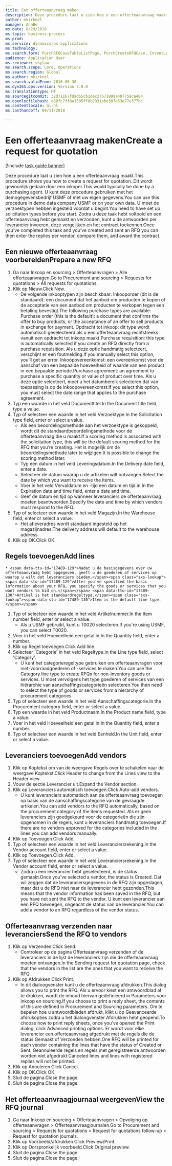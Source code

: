 ```yaml
--- 
title: Een offerteaanvraag maken
description: Deze procedure laat u zien hoe u een offerteaanvraag maakt.
author: mkirknel
manager: AnnBe
ms.date: 8/29/2018
ms.topic: business-process
ms.prod: 
ms.service: dynamics-ax-applications
ms.technology: 
ms.search.form: PurchRFQCaseTableListPage, PurchCreateRFQCase, InventLocationIdLookup, PurchRFQCaseTable, InventItemIdLookupSimple, EcoResCategorySingleLookup, UnitOfMeasureLookup, PurchRFQEditLines, PurchRFQEditLinesPrintOptions, VendRFQJournal, SrsReportViewerForm
audience: Application User
ms.reviewer: shylaw
ms.search.scope: Core, Operations
ms.search.region: Global
ms.author: mkirknel
ms.search.validFrom: 2016-06-30
ms.dyn365.ops.version: Version 7.0.0
ms.translationtype: HT
ms.sourcegitcommit: 32d71167fdad65cb1dec37671999a497759ca484
ms.openlocfilehash: d80fc7ff8a1595ff0b2331ebe507e53e77e377bc
ms.contentlocale: nl-nl
ms.lasthandoff: 09/11/2018

---
```

# <a name="create-a-request-for-quotation"></a><span data-ttu-id="17489-103">Een offerteaanvraag maken</span><span class="sxs-lookup"><span data-stu-id="17489-103">Create a request for quotation</span></span>

[!include [task guide banner](../../includes/task-guide-banner.md)]

<span data-ttu-id="17489-104">Deze procedure laat u zien hoe u een offerteaanvraag maakt.</span><span class="sxs-lookup"><span data-stu-id="17489-104">This procedure shows you how to create a request for quotation.</span></span> <span data-ttu-id="17489-105">Dit wordt gewoonlijk gedaan door een inkoper.</span><span class="sxs-lookup"><span data-stu-id="17489-105">This would typically be done by a purchasing agent.</span></span> <span data-ttu-id="17489-106">U kunt deze procedure gebruiken met het demogegevensbedrijf USMF of met uw eigen gegevens.</span><span class="sxs-lookup"><span data-stu-id="17489-106">You can use this procedure in demo data company USMF or on your own data.</span></span> <span data-ttu-id="17489-107">U moet de verzoektypen hebben ingesteld voordat u begint.</span><span class="sxs-lookup"><span data-stu-id="17489-107">You need to have set up solicitation types before you start.</span></span> <span data-ttu-id="17489-108">Zodra u deze taak hebt voltooid en een offerteaanvraag hebt gemaakt en verzonden, kunt u de antwoorden per leverancier invoeren, deze vergelijken en het contract toekennen.</span><span class="sxs-lookup"><span data-stu-id="17489-108">Once you’ve completed this task and you’ve created and sent an RFQ you can then enter the replies per vendor, compare them, and award the contract.</span></span>


## <a name="prepare-a-new-rfq"></a><span data-ttu-id="17489-109">Een nieuwe offerteaanvraag voorbereiden</span><span class="sxs-lookup"><span data-stu-id="17489-109">Prepare a new RFQ</span></span>
1. <span data-ttu-id="17489-110">Ga naar Inkoop en sourcing > Offerteaanvragen > Alle offerteaanvragen.</span><span class="sxs-lookup"><span data-stu-id="17489-110">Go to Procurement and sourcing > Requests for quotations > All requests for quotations.</span></span>
2. <span data-ttu-id="17489-111">Klik op Nieuw.</span><span class="sxs-lookup"><span data-stu-id="17489-111">Click New.</span></span>
    * <span data-ttu-id="17489-112">De volgende inkooptypen zijn beschikbaar: Inkooporder (dit is de standaard): een document dat het aanbod om producten te kopen of de acceptatie van een aanbod om producten te verkopen tegen een betaling bevestigt.</span><span class="sxs-lookup"><span data-stu-id="17489-112">The following purchase types are available: Purchase order (this is the default): a document that confirms the offer to buy products, or the acceptance of an offer to sell products in exchange for payment.</span></span> <span data-ttu-id="17489-113">Opdracht tot inkoop: dit type wordt automatisch geselecteerd als u een offerteaanvraag rechtstreeks vanuit een opdracht tot inkoop maakt.</span><span class="sxs-lookup"><span data-stu-id="17489-113">Purchase requisition: this type is automatically selected if you create an RFQ directly from a purchase requisition.</span></span> <span data-ttu-id="17489-114">Als u deze optie handmatig selecteert, verschijnt er een foutmelding.</span><span class="sxs-lookup"><span data-stu-id="17489-114">If you manually select this option, you’ll get an error.</span></span> <span data-ttu-id="17489-115">Inkoopovereenkomst: een overeenkomst voor de aanschaf van een bepaalde hoeveelheid of waarde van een product in een bepaalde periode.</span><span class="sxs-lookup"><span data-stu-id="17489-115">Purchase agreement: an agreement to purchase a specific quantity or value of product over time.</span></span> <span data-ttu-id="17489-116">Als u deze optie selecteert, moet u het datumbereik selecteren dat van toepassing is op de inkoopovereenkomst.</span><span class="sxs-lookup"><span data-stu-id="17489-116">If you select this option, you must select the date range that applies to the purchase agreement.</span></span>  
3. <span data-ttu-id="17489-117">Typ een waarde in het veld Documenttitel.</span><span class="sxs-lookup"><span data-stu-id="17489-117">In the Document title field, type a value.</span></span>
4. <span data-ttu-id="17489-118">Typ of selecteer een waarde in het veld Verzoektype.</span><span class="sxs-lookup"><span data-stu-id="17489-118">In the Solicitation type field, enter or select a value.</span></span>
    * <span data-ttu-id="17489-119">Als een beoordelingsmethode aan het verzoektype is gekoppeld, wordt dit de standaardbeoordelingsmethode voor de offerteaanvraag die u maakt.</span><span class="sxs-lookup"><span data-stu-id="17489-119">If a scoring method is associated with the solicitation type, this will be the default scoring method for the RFQ that you’re creating.</span></span> <span data-ttu-id="17489-120">Het is mogelijk om de beoordelingsmethode later te wijzigen.</span><span class="sxs-lookup"><span data-stu-id="17489-120">It is possible to change the scoring method later.</span></span>  
    * <span data-ttu-id="17489-121">Typ een datum in het veld Leveringsdatum.</span><span class="sxs-lookup"><span data-stu-id="17489-121">In the Delivery date field, enter a date.</span></span>  
    * <span data-ttu-id="17489-122">Selecteer de datum waarop u de artikelen wilt ontvangen.</span><span class="sxs-lookup"><span data-stu-id="17489-122">Select the date by which you want to receive the items.</span></span>  
    * <span data-ttu-id="17489-123">Voer in het veld Vervaldatum en -tijd een datum en tijd in.</span><span class="sxs-lookup"><span data-stu-id="17489-123">In the Expiration date and time field, enter a date and time.</span></span>  
    * <span data-ttu-id="17489-124">Geef de datum en tijd op wanneer leveranciers de offerteaanvraag moeten beantwoorden.</span><span class="sxs-lookup"><span data-stu-id="17489-124">Specify the date and time by which vendors must respond to the RFQ.</span></span>  
5. <span data-ttu-id="17489-125">Typ of selecteer een waarde in het veld Magazijn.</span><span class="sxs-lookup"><span data-stu-id="17489-125">In the Warehouse field, enter or select a value.</span></span>
    * <span data-ttu-id="17489-126">Het afleveradres wordt standaard ingesteld op het magazijnadres.</span><span class="sxs-lookup"><span data-stu-id="17489-126">The delivery address will default to the warehouse address.</span></span>  
6. <span data-ttu-id="17489-127">Klik op OK.</span><span class="sxs-lookup"><span data-stu-id="17489-127">Click OK.</span></span>

## <a name="add-lines"></a><span data-ttu-id="17489-128">Regels toevoegen</span><span class="sxs-lookup"><span data-stu-id="17489-128">Add lines</span></span>
    * <span data-ttu-id="17489-129">Nadat u de basisgegevens over uw offerteaanvraag hebt opgegeven, geeft u de goederen of services op waarop u wilt dat leveranciers bieden.</span><span class="sxs-lookup"><span data-stu-id="17489-129">After you’ve specified the basic information about your RFQ, you specify the goods or services that you want vendors to bid on.</span></span> <span data-ttu-id="17489-130">Artikel is het standaardregeltype.</span><span class="sxs-lookup"><span data-stu-id="17489-130">Item is the default line type.</span></span>   
1. <span data-ttu-id="17489-131">Typ of selecteer een waarde in het veld Artikelnummer.</span><span class="sxs-lookup"><span data-stu-id="17489-131">In the Item number field, enter or select a value.</span></span>
    * <span data-ttu-id="17489-132">Als u USMF gebruikt, kunt u T0020 selecteren.</span><span class="sxs-lookup"><span data-stu-id="17489-132">If you're using USMF, you can select T0020.</span></span>  
2. <span data-ttu-id="17489-133">Voer in het veld Hoeveelheid een getal in.</span><span class="sxs-lookup"><span data-stu-id="17489-133">In the Quantity field, enter a number.</span></span>
3. <span data-ttu-id="17489-134">Klik op Regel toevoegen.</span><span class="sxs-lookup"><span data-stu-id="17489-134">Click Add line.</span></span>
4. <span data-ttu-id="17489-135">Selecteer 'Categorie' in het veld Regeltype.</span><span class="sxs-lookup"><span data-stu-id="17489-135">In the Line type field, select 'Category'.</span></span>
    * <span data-ttu-id="17489-136">U kunt het categorieregeltype gebruiken om offerteaanvragen voor niet-voorraadgoederen of -services te maken.</span><span class="sxs-lookup"><span data-stu-id="17489-136">You can use the Category line type to create RFQs for non-inventory goods or services.</span></span> <span data-ttu-id="17489-137">U moet vervolgens het type goederen of services van een hiërarchie van aanschaffingscategorieën selecteren.</span><span class="sxs-lookup"><span data-stu-id="17489-137">You then need to select the type of goods or services from a hierarchy of procurement categories.</span></span>  
5. <span data-ttu-id="17489-138">Typ of selecteer een waarde in het veld Aanschaffingscategorie.</span><span class="sxs-lookup"><span data-stu-id="17489-138">In the Procurement category field, enter or select a value.</span></span>
6. <span data-ttu-id="17489-139">Typ een waarde in het veld Productnaam.</span><span class="sxs-lookup"><span data-stu-id="17489-139">In the Product name field, type a value.</span></span>
7. <span data-ttu-id="17489-140">Voer in het veld Hoeveelheid een getal in.</span><span class="sxs-lookup"><span data-stu-id="17489-140">In the Quantity field, enter a number.</span></span>
8. <span data-ttu-id="17489-141">Typ of selecteer een waarde in het veld Eenheid.</span><span class="sxs-lookup"><span data-stu-id="17489-141">In the Unit field, enter or select a value.</span></span>

## <a name="add-vendors"></a><span data-ttu-id="17489-142">Leveranciers toevoegen</span><span class="sxs-lookup"><span data-stu-id="17489-142">Add vendors</span></span>
1. <span data-ttu-id="17489-143">Klik op Koptekst om van de weergave Regels over te schakelen naar de weergave Koptekst.</span><span class="sxs-lookup"><span data-stu-id="17489-143">Click Header to change from the Lines view to the Header view.</span></span> 
2. <span data-ttu-id="17489-144">Vouw de sectie Leverancier uit.</span><span class="sxs-lookup"><span data-stu-id="17489-144">Expand the Vendor section.</span></span>
3. <span data-ttu-id="17489-145">Klik op Leveranciers automatisch toevoegen.</span><span class="sxs-lookup"><span data-stu-id="17489-145">Click Auto-add vendors.</span></span>
    * <span data-ttu-id="17489-146">U kunt leveranciers automatisch aan de offerteaanvraag toevoegen op basis van de aanschaffingscategorie van de gevraagde artikelen.</span><span class="sxs-lookup"><span data-stu-id="17489-146">You can add vendors to the RFQ automatically, based on the procurement category of the items requested.</span></span> <span data-ttu-id="17489-147">Als er geen leveranciers zijn goedgekeurd voor de categorieën die zijn opgenomen in de regels, kunt u leveranciers handmatig toevoegen.</span><span class="sxs-lookup"><span data-stu-id="17489-147">If there are no vendors approved for the categories included in the lines you can add vendors manually.</span></span>  
4. <span data-ttu-id="17489-148">Klik op Toevoegen.</span><span class="sxs-lookup"><span data-stu-id="17489-148">Click Add.</span></span>
5. <span data-ttu-id="17489-149">Typ of selecteer een waarde in het veld Leveranciersrekening.</span><span class="sxs-lookup"><span data-stu-id="17489-149">In the Vendor account field, enter or select a value.</span></span>
6. <span data-ttu-id="17489-150">Klik op Toevoegen.</span><span class="sxs-lookup"><span data-stu-id="17489-150">Click Add.</span></span>
7. <span data-ttu-id="17489-151">Typ of selecteer een waarde in het veld Leveranciersrekening.</span><span class="sxs-lookup"><span data-stu-id="17489-151">In the Vendor account field, enter or select a value.</span></span>
    * <span data-ttu-id="17489-152">Zodra u een leverancier hebt geselecteerd, is de status gemaakt.</span><span class="sxs-lookup"><span data-stu-id="17489-152">Once you’ve selected a vendor, the status is Created.</span></span> <span data-ttu-id="17489-153">Dat wil zeggen dat de leveranciersgegevens in de RFQ zijn opgeslagen, maar dat u de RFQ niet naar de leverancier hebt gezonden.</span><span class="sxs-lookup"><span data-stu-id="17489-153">This means that the vendor information has been saved in the RFQ, but you have not sent the RFQ to the vendor.</span></span> <span data-ttu-id="17489-154">U kunt een leverancier aan een RFQ toevoegen, ongeacht de status van de leverancier.</span><span class="sxs-lookup"><span data-stu-id="17489-154">You can add a vendor to an RFQ regardless of the vendor status.</span></span>  

## <a name="send-the-rfq-to-vendors"></a><span data-ttu-id="17489-155">Offerteaanvraag verzenden naar leveranciers</span><span class="sxs-lookup"><span data-stu-id="17489-155">Send the RFQ to vendors</span></span>
1. <span data-ttu-id="17489-156">Klik op Verzenden.</span><span class="sxs-lookup"><span data-stu-id="17489-156">Click Send.</span></span>
    * <span data-ttu-id="17489-157">Controleer op de pagina Offerteaanvraag verzenden of de leveranciers in de lijst de leveranciers zijn die de offerteaanvraag moeten ontvangen.</span><span class="sxs-lookup"><span data-stu-id="17489-157">In the Sending request for quotation page, check that the vendors in the list are the ones that you want to receive the RFQ.</span></span>  
2. <span data-ttu-id="17489-158">Klik op Afdrukken.</span><span class="sxs-lookup"><span data-stu-id="17489-158">Click Print.</span></span>
    * <span data-ttu-id="17489-159">In dit dialoogvenster kunt u de offerteaanvraag afdrukken.</span><span class="sxs-lookup"><span data-stu-id="17489-159">This dialog allows you to print the RFQ.</span></span> <span data-ttu-id="17489-160">Als u ervoor kiest een antwoordblad af te drukken, wordt de inhoud hiervan gedefinieerd in Parameters voor inkoop en sourcing.</span><span class="sxs-lookup"><span data-stu-id="17489-160">If you choose to print a reply sheet, the contents of this are defined in Procurement and Sourcing parameters.</span></span> <span data-ttu-id="17489-161">Om te bepalen hoe u antwoordbladen afdrukt, klikt u op Geavanceerde afdrukopties zodra u het dialoogvenster Afdrukken hebt geopend.</span><span class="sxs-lookup"><span data-stu-id="17489-161">To choose how to print reply sheets, once you’ve opened the Print dialog, click Advanced printing options.</span></span> <span data-ttu-id="17489-162">Er wordt voor elke leverancier een offerteaanvraag afgedrukt met de regels die de status Gemaakt of Verzonden hebben.</span><span class="sxs-lookup"><span data-stu-id="17489-162">One RFQ will be printed for each vendor containing the lines that have the status of Created or Sent.</span></span> <span data-ttu-id="17489-163">Geannuleerde regels en regels met geregistreerde antwoorden worden niet afgedrukt.</span><span class="sxs-lookup"><span data-stu-id="17489-163">Canceled lines and lines with registered replies will not be printed.</span></span>   
3. <span data-ttu-id="17489-164">Klik op Annuleren.</span><span class="sxs-lookup"><span data-stu-id="17489-164">Click Cancel.</span></span>
4. <span data-ttu-id="17489-165">Klik op OK.</span><span class="sxs-lookup"><span data-stu-id="17489-165">Click OK.</span></span>
5. <span data-ttu-id="17489-166">Sluit de pagina.</span><span class="sxs-lookup"><span data-stu-id="17489-166">Close the page.</span></span>
6. <span data-ttu-id="17489-167">Sluit de pagina.</span><span class="sxs-lookup"><span data-stu-id="17489-167">Close the page.</span></span>

## <a name="view-the-rfq-journal"></a><span data-ttu-id="17489-168">Het offerteaanvraagjournaal weergeven</span><span class="sxs-lookup"><span data-stu-id="17489-168">View the RFQ journal</span></span>
1. <span data-ttu-id="17489-169">Ga naar Inkoop en sourcing > Offerteaanvragen > Opvolging op offerteaanvragen > Offerteaanvraagjournalen.</span><span class="sxs-lookup"><span data-stu-id="17489-169">Go to Procurement and sourcing > Requests for quotations > Request for quotations follow-up > Request for quotation journals.</span></span>
2. <span data-ttu-id="17489-170">Klik op Voorbeeld/afdrukken.</span><span class="sxs-lookup"><span data-stu-id="17489-170">Click Preview/Print.</span></span>
3. <span data-ttu-id="17489-171">Klik op Oorspronkelijk voorbeeld.</span><span class="sxs-lookup"><span data-stu-id="17489-171">Click Original preview.</span></span>
4. <span data-ttu-id="17489-172">Sluit de pagina.</span><span class="sxs-lookup"><span data-stu-id="17489-172">Close the page.</span></span>
5. <span data-ttu-id="17489-173">Sluit de pagina.</span><span class="sxs-lookup"><span data-stu-id="17489-173">Close the page.</span></span>



